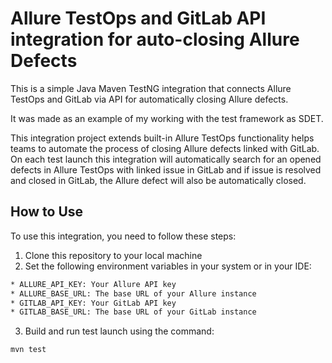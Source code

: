 # Allure TestOps and GitLab API integration for auto-closing Allure Defects

This is a simple Java Maven TestNG integration that connects Allure TestOps and GitLab via API for automatically closing 
Allure defects.

It was made as an example of my working with the test framework as SDET.

This integration project extends built-in Allure TestOps functionality helps teams to automate the process of closing 
Allure defects linked with GitLab. On each test launch this integration will automatically search for an opened 
defects in Allure TestOps with linked issue in GitLab and if issue is resolved and closed in GitLab, the 
Allure defect will also be automatically closed.

## How to Use

To use this integration, you need to follow these steps:

1. Clone this repository to your local machine
2. Set the following environment variables in your system or in your IDE:

```bash
* ALLURE_API_KEY: Your Allure API key
* ALLURE_BASE_URL: The base URL of your Allure instance
* GITLAB_API_KEY: Your GitLab API key
* GITLAB_BASE_URL: The base URL of your GitLab instance
```
3. Build and run test launch using the command:
```bash
mvn test
```
